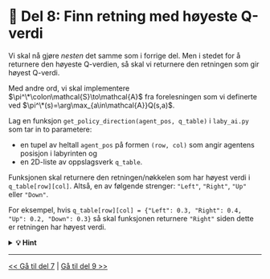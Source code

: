 # &#128260; Del 8: Finn retning med høyeste Q-verdi

Vi skal nå gjøre *nesten* det samme som i forrige del. Men i stedet for å returnere den høyeste Q-verdien, så skal vi returnere den retningen som gir høyest Q-verdi.

Med andre ord, vi skal implementere $\pi^\*\colon\mathcal{S}\to\mathcal{A}$ fra forelesningen som vi definerte ved $\pi^\*(s)=\arg\max_{a\in\mathcal{A}}Q(s,a)$.

Lag en funksjon `get_policy_direction(agent_pos, q_table)` i `laby_ai.py` som tar in to parametere: 

- en tupel av heltall `agent_pos` på formen `(row, col)` som angir agentens posisjon i labyrinten og 
- en 2D-liste av oppslagsverk `q_table`. 

Funksjonen skal returnere den retningen/nøkkelen som har høyest verdi i `q_table[row][col]`. Altså, en av følgende strenger: `"Left"`, `"Right"`, `"Up"` eller `"Down"`.

For eksempel, hvis `q_table[row][col] = {"Left": 0.3, "Right": 0.4, "Up": 0.2, "Down": 0.3}` så skal funksjonen returnere `"Right"` siden dette er retningen har høyest verdi.

<details>
  <summary><b>&#128161; Hint</b></summary>

En elegant måte å finne nøkkelen med høyest verdi i et oppslagsverk er å bruke `max` sammen med parameteren `key` og metoden `dict.get`.

For eksempel så vil følgende kodesnutt skrive ut nøkkelen med høyeste verdi i `my_dict` som her er `"b"`:

```python
my_dict = {"a": 0.2, "b": 0.6, "c": -0.1}
max_value_key = max(my_dict, key=my_dict.get)
print(max_value_key)
```

</details>


---

[<< Gå til del 7](./del_7.md) | [Gå til del 9 >>](./del_9.md)
